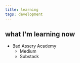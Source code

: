 ```yaml
---
title: learning
tags: development
---
```


## what I'm learning now

- Bad Assery Academy
	- Medium
	- Substack

